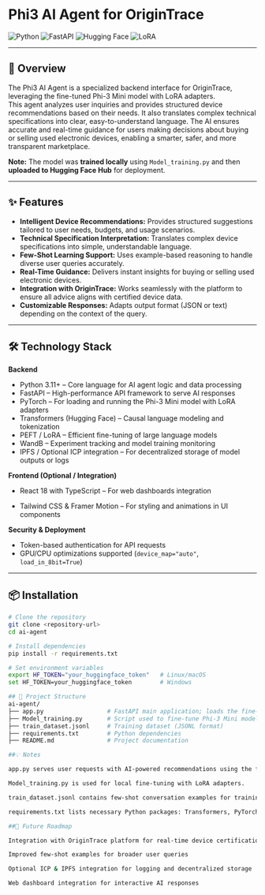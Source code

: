 # Phi3 AI Agent for OriginTrace

![Python](https://img.shields.io/badge/Python-3.11+-blue)
![FastAPI](https://img.shields.io/badge/FastAPI-High%20Performance-green)
![Hugging Face](https://img.shields.io/badge/HuggingFace-Model-orange)
![LoRA](https://img.shields.io/badge/LoRA-Fine--Tuned-purple)

---

## 🚀 Overview
The Phi3 AI Agent is a specialized backend interface for OriginTrace, leveraging the fine-tuned Phi-3 Mini model with LoRA adapters.  
This agent analyzes user inquiries and provides structured device recommendations based on their needs. It also translates complex technical specifications into clear, easy-to-understand language. The AI ensures accurate and real-time guidance for users making decisions about buying or selling used electronic devices, enabling a smarter, safer, and more transparent marketplace.

**Note:** The model was **trained locally** using `Model_training.py` and then **uploaded to Hugging Face Hub** for deployment.

---

## ✨ Features
- **Intelligent Device Recommendations:** Provides structured suggestions tailored to user needs, budgets, and usage scenarios.  
- **Technical Specification Interpretation:** Translates complex device specifications into simple, understandable language.  
- **Few-Shot Learning Support:** Uses example-based reasoning to handle diverse user queries accurately.  
- **Real-Time Guidance:** Delivers instant insights for buying or selling used electronic devices.  
- **Integration with OriginTrace:** Works seamlessly with the platform to ensure all advice aligns with certified device data.  
- **Customizable Responses:** Adapts output format (JSON or text) depending on the context of the query.  

---

## 🛠️ Technology Stack

**Backend**
- Python 3.11+ – Core language for AI agent logic and data processing  
- FastAPI – High-performance API framework to serve AI responses  
- PyTorch – For loading and running the Phi-3 Mini model with LoRA adapters  
- Transformers (Hugging Face) – Causal language modeling and tokenization  
- PEFT / LoRA – Efficient fine-tuning of large language models  
- WandB – Experiment tracking and model training monitoring  
- IPFS / Optional ICP integration – For decentralized storage of model outputs or logs  

**Frontend (Optional / Integration)**
- React 18 with TypeScript – For web dashboards integration  

- Tailwind CSS & Framer Motion – For styling and animations in UI components  

**Security & Deployment**
- Token-based authentication for API requests  
- GPU/CPU optimizations supported (`device_map="auto"`, `load_in_8bit=True`)  

---

## 📦 Installation

```bash
# Clone the repository
git clone <repository-url>
cd ai-agent

# Install dependencies
pip install -r requirements.txt

# Set environment variables
export HF_TOKEN="your_huggingface_token"   # Linux/macOS
set HF_TOKEN=your_huggingface_token        # Windows

## 📁 Project Structure
ai-agent/
├── app.py                  # FastAPI main application; loads the fine-tuned Phi-3 Mini model from Hugging Face Hub
├── Model_training.py       # Script used to fine-tune Phi-3 Mini model with LoRA (training done locally)
├── train_dataset.jsonl     # Training dataset (JSONL format)
├── requirements.txt        # Python dependencies
├── README.md               # Project documentation

##💡 Notes

app.py serves user requests with AI-powered recommendations using the fine-tuned Phi-3 Mini model from Hugging Face.

Model_training.py is used for local fine-tuning with LoRA adapters.

train_dataset.jsonl contains few-shot conversation examples for training.

requirements.txt lists necessary Python packages: Transformers, PyTorch, FastAPI, Pydantic, etc.

##🔮 Future Roadmap

Integration with OriginTrace platform for real-time device certification queries

Improved few-shot examples for broader user queries

Optional ICP & IPFS integration for logging and decentralized storage

Web dashboard integration for interactive AI responses

